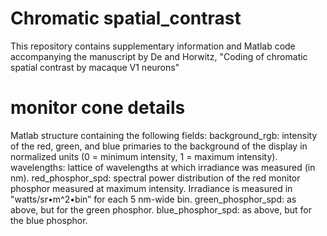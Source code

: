# Chromatic spatial_contrast
This repository contains supplementary information and Matlab code accompanying the manuscript by De and Horwitz, "Coding of chromatic spatial contrast by macaque V1 neurons"

# monitor cone details
 Matlab structure containing the following fields:
    background_rgb: intensity of the red, green, and blue primaries to the background of the display in normalized units (0 = minimum intensity, 1 = maximum intensity).
    wavelengths: lattice of wavelengths at which irradiance was measured (in nm).
    red_phosphor_spd: spectral power distribution of the red monitor phosphor measured at maximum intensity. Irradiance is measured in "watts/sr•m^2•bin” for each 5 nm-wide bin.
    green_phosphor_spd: as above, but for the green phosphor.
    blue_phosphor_spd: as above, but for the blue phosphor.
